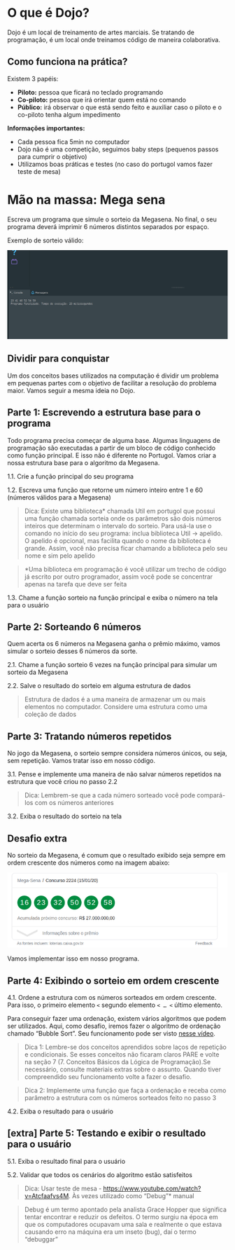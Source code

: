 # **O que é Dojo?**

Dojo é um local de treinamento de artes marciais. Se tratando de programação, é um local onde treinamos código de maneira colaborativa.

## **Como funciona na prática?**

Existem 3 papéis:

* **Piloto:** pessoa que ficará no teclado programando
* **Co-piloto:** pessoa que irá orientar quem está no comando
* **Público:** irá observar o que está sendo feito e auxiliar caso o piloto e o co-piloto tenha algum impedimento

**Informações importantes:**

* Cada pessoa fica 5min no computador
* Dojo não é uma competição, seguimos baby steps (pequenos passos para cumprir o objetivo)
* Utilizamos boas práticas e testes (no caso do portugol vamos fazer teste de mesa)

# **Mão na massa: Mega sena**

Escreva um programa que simule o sorteio da Megasena. No final, o seu programa deverá imprimir 6 números distintos separados por espaço. 

Exemplo de sorteio válido:

![Sorteio válido desafio megasena](https://github.com/WoMakersCode/oficina-logica-de-programacao/blob/master/images/image9.png)

## **Dividir para conquistar**

Um dos conceitos bases utilizados na computação é dividir um problema em pequenas partes com o objetivo de facilitar a resolução do problema maior. Vamos seguir a mesma ideia no Dojo.

## **Parte 1: Escrevendo a estrutura base para o programa**

Todo programa precisa começar de alguma base. Algumas linguagens de programação são executadas a partir de um bloco de código conhecido como função principal. E isso não é diferente no Portugol. Vamos criar a nossa estrutura base para o algoritmo da Megasena.

1.1. Crie a função principal do seu programa

1.2. Escreva uma função que retorne um número inteiro entre 1 e 60 (números válidos para a Megasena)

> Dica: Existe uma biblioteca* chamada Util em portugol que possui uma função chamada sorteia onde os parâmetros são dois números inteiros que determinam o intervalo do sorteio. Para usá-la use o comando no início do seu programa: inclua biblioteca Util → apelido. O apelido é opcional, mas facilita quando o nome da biblioteca é grande. Assim, você não precisa ficar chamando a biblioteca pelo seu nome e sim pelo apelido

> *Uma biblioteca em programação é você utilizar um trecho de código já escrito por outro programador, assim você pode se concentrar apenas na tarefa que deve ser feita

1.3. Chame a função sorteio na função principal e exiba o número na tela para o usuário

## **Parte 2: Sorteando 6 números**

Quem acerta os 6 números na Megasena ganha o prêmio máximo, vamos simular o sorteio desses 6 números da sorte.

2.1.  Chame a função sorteio 6 vezes na função principal para simular um sorteio da Megasena

2.2. Salve o resultado do sorteio em alguma estrutura de dados

> Estrutura de dados é a uma maneira de armazenar um ou mais elementos no computador. Considere uma estrutura como uma coleção de dados

## **Parte 3: Tratando números repetidos**

No jogo da Megasena, o sorteio sempre considera números únicos, ou seja, sem repetição. Vamos tratar isso em nosso código.

3.1. Pense e implemente uma maneira de não salvar números repetidos na estrutura que você criou no passo 2.2

> Dica: Lembrem-se que a cada número sorteado você pode compará-los com os números anteriores

3.2. Exiba o resultado do sorteio na tela

## **Desafio extra**

No sorteio da Megasena, é comum que o resultado exibido seja sempre em ordem crescente dos números como na imagem abaixo:

![Sorteio megasena](https://github.com/WoMakersCode/oficina-logica-de-programacao/blob/master/images/image2.png)

Vamos implementar isso em nosso programa.

## **Parte 4: Exibindo o sorteio em ordem crescente**

4.1. Ordene a estrutura com os números sorteados em ordem crescente. Para isso, o primeiro elemento `<` segundo elemento `< … <` último elemento.

Para conseguir fazer uma ordenação, existem vários algoritmos que podem ser utilizados. Aqui, como desafio, iremos fazer o algoritmo de ordenação chamado “Bubble Sort”. Seu funcionamento pode ser visto [nesse vídeo](https://www.youtube.com/watch?v=llX2SpDkQDc&t=4s).

> Dica 1: Lembre-se dos conceitos aprendidos sobre laços de repetição e condicionais. Se esses conceitos não ficaram claros PARE e volte na seção 7 (7. Conceitos Básicos da Lógica de Programação).Se necessário, consulte materiais extras sobre o assunto. Quando tiver compreendido seu funcionamento volte a fazer o desafio.

> Dica 2: Implemente uma função que faça a ordenação e receba como parâmetro a estrutura com os números sorteados feito no passo 3

4.2. Exiba o resultado para o usuário

## **[extra] Parte 5: Testando e exibir o resultado para o usuário**

5.1. Exiba o resultado final para o usuário

5.2. Validar que todos os cenários do algoritmo estão satisfeitos

> Dica: Usar teste de mesa - https://www.youtube.com/watch?v=Atcfaafvs4M. Às vezes utilizado como “Debug”* manual

> Debug é um termo apontado pela analista Grace Hopper que significa tentar encontrar e reduzir os defeitos. O termo surgiu na época em que os computadores ocupavam uma sala e realmente o que estava causando erro na máquina era um inseto (bug), daí o termo “debuggar”
